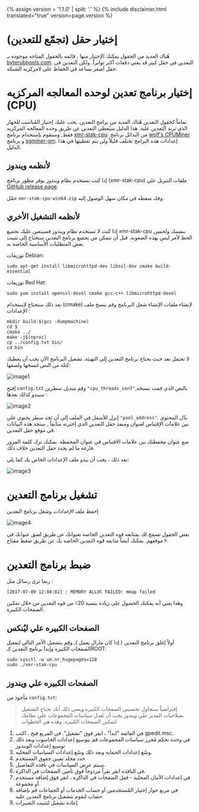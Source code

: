 {% assign version = '1.1.0' | split: '.' %}
{% include disclaimer.html translated="true" version=page.version %}
# إختيار حقل (تجمّع للتعدين)

هُناك العديد من الحقول يمكنك الإختيار منها , قائمه بالحقول المتاحه موجوده بـ [byterubpools.com](https://byterubpools.com).
التعدين في حقل كبير قد يعني دفعات أكثر تواتراً. ولكن التعدين في حقل أصغر يساعد في الحفاظ علي لامركزيه الشبكه.

# إختيار برنامج تعدين لوحده المعالجه المركزيه (CPU)

تماماً كحقول التعدين هُناك العديد من برامج التعدين. يجب عليك إختيار المُناسب للجهاز الذي تريد التعدين عليه. هذا الدليل سيُغطي التعدين عن طريق وحده المعالجه المركزيه فقط, وسنقوم بإستخدام برنامج
[xmr-stak-cpu](https://github.com/fireice-uk/xmr-stak-cpu). من البدائل برنامج
[wolf's CPUMiner](https://github.com/wolf9466/cpuminer-multi) و برنامج
[sgminer-gm](https://github.com/genesismining/sgminer-gm). إعدادات هذه البرامج تختلف قليلاً ولن يتم تغطيتها في هذا الدليل.

## لأنظمه ويندوز

إذا كنت تستخدم نظام ويندوز يوفر مطور برنامج (xmr-stak-cpu) ملفات التنزيل علي
[GitHub release page](https://github.com/fireice-uk/xmr-stak-cpu/releases).

حمّل `xmr-stak-cpu-win64.zip` وفك ضغطه في مكان سهل الوصول إليه.

## لأنظمه التشغيل الأخري

إذا كنت لا تستخدم نظام ويندوز فسيتعين عليك تجميع xmr-stak-cpu بنفسك ولحسن الحظ لأمر ليس بهذه الصعوبه. قبل أن تتمكن من تجميع برنامج التعدين ستحتاج إلى تثبيت بعض المتطلبات الأساسية الخاصة به.

توزيعات Debian:

    sudo apt-get install libmicrohttpd-dev libssl-dev cmake build-essential

توزيعات Red Hat:

	sudo yum install openssl-devel cmake gcc-c++ libmicrohttpd-devel

<!-- TODO: Add dependencies for other operating systems? -->

بعد ذلك ستحتاج لإستخدام (cmake) لإنشاء ملفات الإنشاء شغل البرنامج وقم بنسخ ملف الإعدادات :

    mkdir build-$(gcc -dumpmachine)
	cd $_
	cmake ../
	make -j$(nproc)
	cp ../config.txt bin/
	cd bin

لا تحتفل بعد حيث يحتاج برنامج التعدين إلى التهيئة. تشغيل البرنامج الآن يجب أن يعطيك كتلة من النص لنسخها ولصقها:

![image1](png/mine_to_pool/1.png)

إفتح `config.txt` وقم *بتبديل* سطرين `"cpu_threads_conf"`بالنص الذي قمت بنسخه, سيبدو كذلك بعدها :

![image2](png/mine_to_pool/2.png)

إنزل للأسفل في الملف إلي أن تجد سطر يحتوي علي `"pool_address"`. *بدّل* المحتوي بين علامات الإقتباس لعنوان ومنفذ حقل التعدين الذي إخترته سابقاً , ستجد هذه البيانات في موقع حقل التعدين.

ضع عنوان محفظتك بين علامات الاقتباس في عنوان المحفظة. يمكنك ترك كلمة المرور فارغة ما لم يحدد حقل التعدين خلاف ذلك.

بعد ذلك ، يجب أن يبدو ملف الإعدادات الخاص بك كما يلي:

![image3](png/mine_to_pool/3.png)

# تشغيل برنامج التعدين

إحفظ ملف *الإعدادات* وشغل برنامج التعدين

![image4](png/mine_to_pool/4.png)

بعض الحقول تسمح لك بمتابعه قوه التعدين الخاصه بعنوانك عن طريق لصق عنوانك في موقعهم. يمكنك أيضاً متابعه قوه التعدين الخاصه بك عن طريق ضغط مفتاح `h`

# ضبط برنامج التعدين

ربما تري رسائل مثل :

	[2017-07-09 12:04:02] : MEMORY ALLOC FAILED: mmap failed

وهذا يعني أنه يمكنك الحصول على زيادة بنسبة 20٪ من قوه التعدين من خلال تمكين الصفحات الكبيرة.

## الصفحات الكبيره علي ليُنكس

أولاً إغلق برنامج التعدين ( إذا كان مازال يعمل ), وقم بتشغيل الأمر التالي لتفعيل الصفحات الكبيره وإبدأ برنامج التعدين كـROOT:

	sudo sysctl -w vm.nr_hugepages=128
	sudo ./xmr-stak-cpu

## الصفحات الكبيره علي ويندوز

مأخوذ من `config.txt`:

>إفتراضياً سنحاول تخصيص الصفحات الكبيره ويعني ذلك أنك تحتاج الشتغيل بصلاحيات المدير علي ويندوز
يجب أن تُعدل سياسات المجموعات علي نظامك لتمكين الصفحات الكبيره. وهذه هي الخطوات
1. في القائمة "ابدأ" ، انقر فوق "تشغيل". في المربع فتح ، اكتب gpedit.msc.
2. في وحده تحكم مُحرر سياسات المجموعات قم بتوسيع إعدادات الحاسوب وبعد ذلك توسيع إعدادات الويندوز
3. وسّع إعدادات الحمايه وبعد ذلك وسّع إعدادات السياسات المحليه.
4. حدد مجلد تعيين حقوق المستخدم
5. سيتم عرض السياسات في نافذه التفاصيل.
6. في النافذه انقر نقراً مزدوجاً فوق تأمين الصفحات في الذاكرة.
7. في إعدادات الأمان المحلية - قفل الصفحات في الذاكره ، انقر فوق إضافة مستخدم أو مجموعة.
8. في مربع حوار إختيار المُستخدمين أو حساب الخدمات أو الجماعات قم بإضافه حساب لتقوم بتشغيل برنامج التعدين عليه
9. إعادة تشغيل لتثبيت التغييرات
